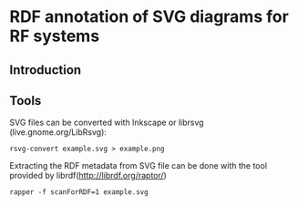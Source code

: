 RDF annotation of SVG diagrams for RF systems
=============================================

Introduction
------------


Tools
-----
SVG files can be converted with Inkscape or librsvg (live.gnome.org/LibRsvg):

	rsvg-convert example.svg > example.png

Extracting the RDF metadata from SVG file can be done with the tool provided by librdf(http://librdf.org/raptor/)

	rapper -f scanForRDF=1 example.svg
